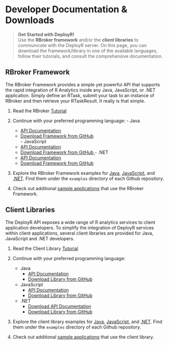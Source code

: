 # Developer Documentation & Downloads

>**Get Started with DeployR!**  
>Use the **RBroker framework** and/or the **client libraries** to communicate with the DeployR server. On this page, you can download the framework/library in one of the available languages, follow their tutorials, and consult the comprehensive documentation.

## RBroker Framework

The RBroker Framework provides a simple yet powerful API that supports the rapid integration of R Analytics inside any Java, JavaScript, or .NET application. Simply define an RTask, submit your task to an instance of RBroker and then retrieve your RTaskResult. It really is that simple.

1.   Read the RBroker [Tutorial](deployr-rbroker-framework.md)

2.   Continue with your preferred programming language:
	- Java
		- [API Documentation](http://microsoft.github.io/java-rbroker-framework/)
		- [Download Framework from GitHub](https://github.com/microsoft/java-rbroker-framework/releases)  
	- JavaScript
		- [API Documentation](https://deployr.revolutionanalytics.com/documents/dev/rbroker-jsdoc)
		- [Download Framework from GitHub ](https://github.com/deployr/js-rbroker-framework/releases) 
	- .NET
		- [API Documentation](https://github.com/deployr/dotnet-rbroker-framework/releases)
		- [Download Framework from GitHub](https://github.com/deployr/dotnet-rbroker-framework/releases)  

3.  Explore the RBroker Framework examples for [Java](https://github.com/deployr/java-example-rbroker-basics), [JavaScript](https://github.com/deployr/js-rbroker-framework), and [.NET](https://github.com/deployr/dotnet-rbroker-framework). Find them under the `examples` directory of each Github repository.

4.  Check out additional [sample applications](http://github.com/deployr?query=example) that use the RBroker Framework.

## Client Libraries

The DeployR API exposes a wide range of R analytics services to client application developers. To simplify the integration of DeployR services within client applications, several client libraries are provided for Java, JavaScript and .NET developers.

1.  Read the Client Library [Tutorial](deployr-client-library.md)

2.  Continue with your preferred programming language:

	-  Java
		-  [API Documentation](http://microsoft.github.io/java-client-library/)
		-  [Download Library from GitHub](https://github.com/deployr/java-client-library/releases)
	-  JavaScript
		-  [API Documentation](https://deployr.revolutionanalytics.com/documents/dev/client-jsdoc)
		-  [Download Library from GitHub](https://github.com/deployr/js-client-library/releases)
	-  .NET
		-  [Download API Documentation](https://github.com/deployr/dotnet-client-library/releases)
		-  [Download Library from GitHub](https://github.com/deployr/dotnet-client-library/releases)

3.  Explore the client library examples for [Java](https://github.com/deployr/java-example-client-basics), [JavaScript](https://github.com/deployr/js-client-library/releases), and [.NET](https://github.com/deployr/dotnet-client-library). Find them under the `examples` directory of each Github repository.

4.  Check out additional [sample applications](http://github.com/deployr?query=example) that use the client library.